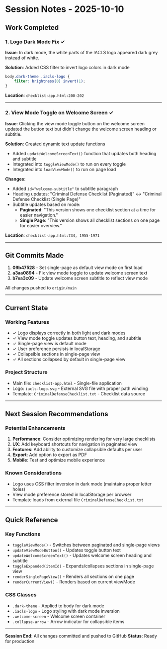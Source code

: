 # Session Notes - 2025-10-10

## Work Completed

### 1. Logo Dark Mode Fix ✓
**Issue**: In dark mode, the white parts of the IACLS logo appeared dark grey instead of white.

**Solution**: Added CSS filter to invert logo colors in dark mode
```css
body.dark-theme .iacls-logo {
    filter: brightness(0) invert(1);
}
```

**Location**: `checklist-app.html:200-202`

---

### 2. View Mode Toggle on Welcome Screen ✓
**Issue**: Clicking the view mode toggle button on the welcome screen updated the button text but didn't change the welcome screen heading or subtitle.

**Solution**: Created dynamic text update functions
- Added `updateWelcomeScreenText()` function that updates both heading and subtitle
- Integrated into `toggleViewMode()` to run on every toggle
- Integrated into `loadViewMode()` to run on page load

**Changes**:
- Added `id="welcome-subtitle"` to subtitle paragraph
- Heading updates: "Criminal Defense Checklist (Paginated)" ↔ "Criminal Defense Checklist (Single Page)"
- Subtitle updates based on mode:
  - **Paginated**: "This version shows one checklist section at a time for easier navigation."
  - **Single Page**: "This version shows all checklist sections on one page for easier overview."

**Location**: `checklist-app.html:734, 1955-1971`

---

## Git Commits Made

1. **09b47528** - Set single-page as default view mode on first load
2. **a3aa0894** - Fix view mode toggle to update welcome screen text
3. **b7ea3c09** - Update welcome screen subtitle to reflect view mode

All changes pushed to `origin/main`

---

## Current State

### Working Features
- ✓ Logo displays correctly in both light and dark modes
- ✓ View mode toggle updates button text, heading, and subtitle
- ✓ Single-page view is default mode
- ✓ User preference persists in localStorage
- ✓ Collapsible sections in single-page view
- ✓ All sections collapsed by default in single-page view

### Project Structure
- Main file: `checklist-app.html` - Single-file application
- Logo: `iacls-logo.svg` - External SVG file with proper path winding
- Template: `CriminalDefenseChecklist.txt` - Checklist data source

---

## Next Session Recommendations

### Potential Enhancements
1. **Performance**: Consider optimizing rendering for very large checklists
2. **UX**: Add keyboard shortcuts for navigation in paginated view
3. **Features**: Add ability to customize collapsible defaults per user
4. **Export**: Add option to export as PDF
5. **Mobile**: Test and optimize mobile experience

### Known Considerations
- Logo uses CSS filter inversion in dark mode (maintains proper letter holes)
- View mode preference stored in localStorage per browser
- Template loads from external file `CriminalDefenseChecklist.txt`

---

## Quick Reference

### Key Functions
- `toggleViewMode()` - Switches between paginated and single-page views
- `updateViewModeButton()` - Updates toggle button text
- `updateWelcomeScreenText()` - Updates welcome screen heading and subtitle
- `toggleExpanded(itemId)` - Expands/collapses sections in single-page view
- `renderSinglePageView()` - Renders all sections on one page
- `renderCurrentView()` - Renders based on current viewMode

### CSS Classes
- `.dark-theme` - Applied to body for dark mode
- `.iacls-logo` - Logo styling with dark mode inversion
- `.welcome-screen` - Welcome screen container
- `.collapse-arrow` - Arrow indicator for collapsible items

---

**Session End**: All changes committed and pushed to GitHub
**Status**: Ready for production
